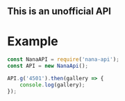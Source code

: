 ## This is an unofficial API

# Example
```js
const NanaAPI = require('nana-api');
const API = new NanaApi();

API.g('4501').then(gallery => {
    console.log(gallery);
});
```